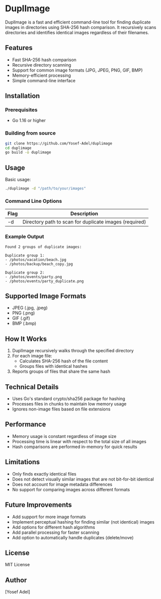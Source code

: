 # DuplImage

DuplImage is a fast and efficient command-line tool for finding duplicate images in directories using SHA-256 hash comparison. It recursively scans directories and identifies identical images regardless of their filenames.

## Features

- Fast SHA-256 hash comparison
- Recursive directory scanning
- Support for common image formats (JPG, JPEG, PNG, GIF, BMP)
- Memory-efficient processing
- Simple command-line interface

## Installation

### Prerequisites

- Go 1.16 or higher

### Building from source

```bash
git clone https://github.com/Yosef-Adel/duplimage
cd duplimage
go build -o duplimage
```

## Usage

Basic usage:

```bash
./duplimage -d "/path/to/your/images"
```

### Command Line Options

| Flag | Description                                            |
| ---- | ------------------------------------------------------ |
| -d   | Directory path to scan for duplicate images (required) |

### Example Output

```
Found 2 groups of duplicate images:

Duplicate group 1:
- /photos/vacation/beach.jpg
- /photos/backup/beach_copy.jpg

Duplicate group 2:
- /photos/events/party.png
- /photos/events/party_duplicate.png
```

## Supported Image Formats

- JPEG (.jpg, .jpeg)
- PNG (.png)
- GIF (.gif)
- BMP (.bmp)

## How It Works

1. DuplImage recursively walks through the specified directory
2. For each image file:
   - Calculates SHA-256 hash of the file content
   - Groups files with identical hashes
3. Reports groups of files that share the same hash

## Technical Details

- Uses Go's standard crypto/sha256 package for hashing
- Processes files in chunks to maintain low memory usage
- Ignores non-image files based on file extensions

## Performance

- Memory usage is constant regardless of image size
- Processing time is linear with respect to the total size of all images
- Hash comparisons are performed in-memory for quick results

## Limitations

- Only finds exactly identical files
- Does not detect visually similar images that are not bit-for-bit identical
- Does not account for image metadata differences
- No support for comparing images across different formats

## Future Improvements

- Add support for more image formats
- Implement perceptual hashing for finding similar (not identical) images
- Add options for different hash algorithms
- Add parallel processing for faster scanning
- Add option to automatically handle duplicates (delete/move)

## License

MIT License

## Author

[Yosef Adel]
